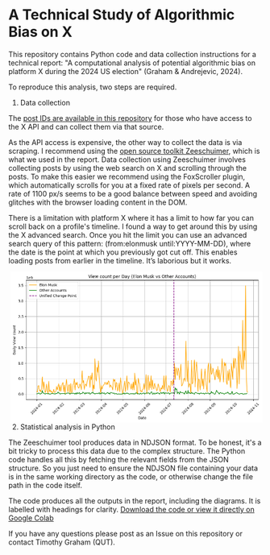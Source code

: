 # A Technical Study of Algorithmic Bias on X

This repository contains Python code and data collection instructions for a technical report: "A computational analysis of potential algorithmic bias on platform X during the 2024 US election" (Graham &amp; Andrejevic, 2024). 

To reproduce this analysis, two steps are required. 

1. Data collection

The [post IDs are available in this repository](https://github.com/timothyjgraham/AlgorithmicBiasX/blob/main/tweet_ids.csv) for those who have access to the X API and can collect them via that source.

As the API access is expensive, the other way to collect the data is via scraping. I recommend using the [open source toolkit Zeeschuimer](https://github.com/digitalmethodsinitiative/zeeschuimer), which is what we used in the report.
Data collection using Zeeschuimer involves collecting posts by using the web search on X and scrolling through the posts. To make this easier we recommend using the FoxScroller plugin, which automatically scrolls for you at a fixed rate of pixels per second. A rate of 1100 px/s seems to be a good balance between speed and avoiding glitches with the browser loading content in the DOM. 

There is a limitation with platform X where it has a limit to how far you can scroll back on a profile's timeline. I found a way to get around this by using the X advanced search. Once you hit the limit you can use an advanced search query of this pattern: (from:elonmusk until:YYYY-MM-DD), where the date is the point at which you previously got cut off. This enables loading posts from earlier in the timeline. It’s laborious but it works.

<p>
  <img src="https://github.com/timothyjgraham/AlgorithmicBiasX/blob/main/Unknown-15.png" alt="Elon Musk's view count over time showing evidence of algorithmic amplification" align="right" width="500" style="margin-left: 15px;">
  
2. Statistical analysis in Python

The Zeeschuimer tool produces data in NDJSON format. To be honest, it's a bit tricky to process this data due to the complex structure. The Python code handles all this by fetching the relevant fields from the JSON structure. So you just need to ensure the NDJSON file containing your data is in the same working directory as the code, or otherwise change the file path in the code itself.

The code produces all the outputs in the report, including the diagrams. It is labelled with headings for clarity. [Download the code or view it directly on Google Colab](https://github.com/timothyjgraham/AlgorithmicBiasX/blob/main/Code_for_report_A_computational_analysis_of_potential_algorithmic_bias_on_platform_X_during_the_2024_US_election.ipynb)

If you have any questions please post as an Issue on this repository or contact Timothy Graham (QUT).

</p>
